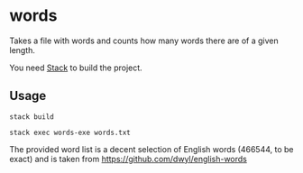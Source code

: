 # words
Takes a file with words and counts how many words there are of a given length.

You need [Stack](https://www.haskell.org/platform/) to build the project.

## Usage

```
stack build
```
```
stack exec words-exe words.txt
```

The provided word list is a decent selection of English words (466544, to be exact) and is taken from https://github.com/dwyl/english-words
